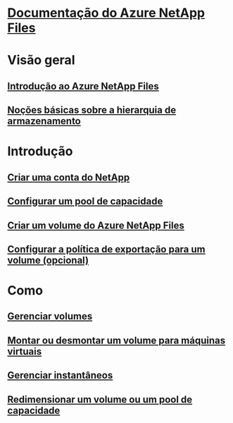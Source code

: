 # [Documentação do Azure NetApp Files](index.md)

# Visão geral
## [Introdução ao Azure NetApp Files](azure-netapp-files-introduction.md)
## [Noções básicas sobre a hierarquia de armazenamento](azure-netapp-files-understand-storage-hierarchy.md)

# Introdução
## [Criar uma conta do NetApp](azure-netapp-files-create-netapp-account.md)
## [Configurar um pool de capacidade](azure-netapp-files-set-up-capacity-pool.md)
## [Criar um volume do Azure NetApp Files](azure-netapp-files-create-volumes.md)
## [Configurar a política de exportação para um volume (opcional)](azure-netapp-files-configure-export-policy.md)

# Como
## [Gerenciar volumes](azure-netapp-files-manage-volumes.md)
## [Montar ou desmontar um volume para máquinas virtuais](azure-netapp-files-mount-unmount-volumes-for-virtual-machines.md)
## [Gerenciar instantâneos](azure-netapp-files-manage-snapshots.md)
## [Redimensionar um volume ou um pool de capacidade](azure-netapp-files-resize-capacity-pools-or-volumes.md)

